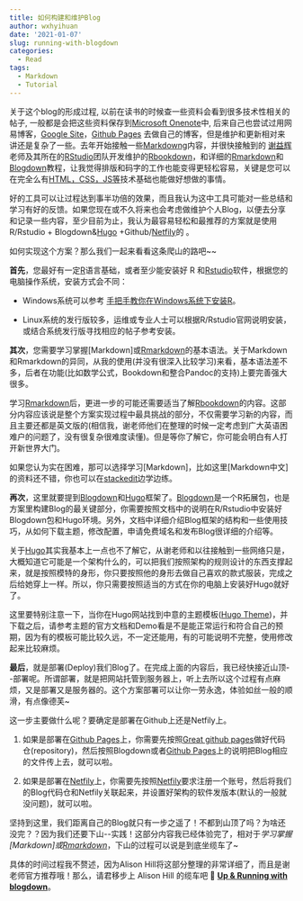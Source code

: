 ```yaml
---
title: 如何构建和维护Blog
author: wxhyihuan
date: '2021-01-07'
slug: running-with-blogdown
categories:
  - Read
tags:
  - Markdown
  - Tutorial
---
```


关于这个blog的形成过程, 以前在读书的时候查一些资料会看到很多技术性相关的帖子, 一般都是会把这些资料保存到[Microsoft Onenote]中, 后来自己也尝试过用网易博客，[Google Site]，[Github Pages] 去做自己的博客，但是维护和更新相对来讲还是复杂了一些。去年开始接触一些[Markdowng]内容，并很快接触到的 [谢益辉] 老师及其所在的[RStudio]团队开发维护的[Rbookdown]，和详细的[Rmarkdown]和[Blogdown]教程，让我觉得排版和码字的工作也能变得更轻松容易，关键是您可以在完全么有[HTML，CSS，JS等]技术基础也能做好想做的事情。 

好的工具可以让过程达到事半功倍的效果，而且我认为这中工具可能对一些总结和学习有好的反馈。如果您现在或不久将来也会考虑做维护个人Blog，以便去分享和记录一些内容，至少目前为止，我认为最容易轻松和最推荐的方案就是使用 R/Rstudio + Blogdown&[Hugo] +Github/[Netfily]的 。

如何实现这个方案？那么我们一起来看看这条爬山的路吧~~

**首先**，您最好有一定[R]语言基础，或者至少能安装好 R 和[Rstudio]软件，根据您的电脑操作系统，安装方式会不同：

- Windows系统可以参考 [手把手教你在Windows系统下安装R]。

- Linux系统的发行版较多，运维或专业人士可以根据R/Rstudio官网说明安装，或结合系统发行版寻找相应的帖子参考安装。

**其次**，您需要学习掌握[Markdown]或[Rmarkdown]的基本语法。关于Markdown和Rmarkdown的异同，从我的使用(并没有很深入比较学习)来看，基本语法差不多，后者在功能(比如数学公式，Bookdown和整合Pandoc的支持)上要完善强大很多。

学习[Rmarkdown]后，更进一步的可能还需要适当了解[Rbookdown]的内容。这部分内容应该说是整个方案实现过程中最具挑战的部分，不仅需要学习新的内容，而且主要还都是英文版的(相信我，谢老师他们在整理的时候一定考虑到广大英语困难户的问题了，没有很复杂很难度读懂)。但是等你了解它，你可能会明白有人打开新世界大门。

如果您认为实在困难，那可以选择学习[Markdown]，比如这里[Markdown中文]的资料还不错，你也可以在[stackedit]边学边练。

**再次**，这里就要提到[Blogdown]和[Hugo]框架了。[Blogdown]是一个R拓展包，也是方案里构建Blog的最关键部分，你需要按照文档中的说明在R/Rstudio中安装好Blogdown包和Hugo环境。另外，文档中详细介绍Blog框架的结构和一些使用技巧，从如何下载主题，修改配置，申请免费域名和发布Blog很详细的介绍等。

关于[Hugo]其实我基本上一点也不了解它，从谢老师和以往接触到一些网络只是，大概知道它可能是一个架构什么的，可以把我们按照架构的规则设计的东西支撑起来，就是按照模特的身形，你只要按照他的身形去做自己喜欢的款式服装，完成之后给她穿上一样。所以，你只需要按照适当的方式在你的电脑上安装好Hugo就好了。

这里要特别注意一下，当你在Hugo网站找到中意的主题模板([Hugo Theme])，并下载之后，请参考主题的官方文档和Demo看是不是能正常运行和符合自己的预期，因为有的模板可能比较久远，不一定还能用，有的可能说明不完整，使用修改起来比较麻烦。

**最后**，就是部署(Deploy)我们Blog了。在完成上面的内容后，我已经快接近山顶--部署呢。所谓部署，就是把网站托管到服务器上，听上去所以这个过程有点麻烦，又是部署又是服务器的。这个方案部署可以让你一劳永逸，体验如丝一般的顺滑，有点像德芙~

这一步主要做什么呢？要确定是部署在Github上还是Netfily上。

1. 如果是部署在[Github Pages]上，你需要先按照[Great github pages]做好代码仓(repository)，然后按照Blogdown或者[Github Pages]上的说明把Blog相应的文件传上去，就可以啦。

2. 如果是部署在[Netfily]上，你需要先按照[Netfily]要求注册一个账号，然后将我们的Blog代码仓和Netfily关联起来，并设置好架构的软件发版本(默认的一般就没问题)，就可以啦。

坚持到这里，我们距离自己的Blog就只有一步之遥了！不都到山顶了吗？为啥还没完？？因为我们还要下山--实践！这部分内容我已经体验完了，相对于*学习掌握[Markdown]或[Rmarkdown]*，下山的过程可以说是到底坐缆车了~

具体的时间过程我不赘述，因为Alison Hill将这部分整理的非常详细了，而且是谢老师官方推荐哦！那么，请君移步上 Alison Hill 的缆车吧 🚋 **[Up & Running with blogdown]**。



[Great github pages]:https://docs.github.com/en/free-pro-team@latest/github/working-with-github-pages/creating-a-github-pages-site
[R]: https://www.r-project.org/
[Microsoft Onenote]: https://www.onenote.com/signin?wdorigin=ondc
[Github Pages]: https://pages.github.com/
[Google Site]: https://sites.google.com/
[Markdowng]:https://daringfireball.net/projects/markdown/
[谢益辉]: https://yihui.org/en/vitae/
[Rbookdown]:https://bookdown.org/home/
[Rmarkdown]:https://bookdown.org/yihui/rmarkdown/
[Blogdown]: https://bookdown.org/yihui/blogdown/
[RStudio]: https://rstudio.com/
[HTML，CSS，JS等]:https://www.runoob.com/
[Netfily]: https://www.netlify.com/
[手把手教你在Windows系统下安装R]: https://www.jianshu.com/p/6b80e0c46221
[stackedit]:https://stackedit.io/app#
[Hugo]: https://gohugo.io/
[Hugo Theme]:https://themes.gohugo.io/
[Up & Running with blogdown]:https://alison.rbind.io/post/2017-06-12-up-and-running-with-blogdown/